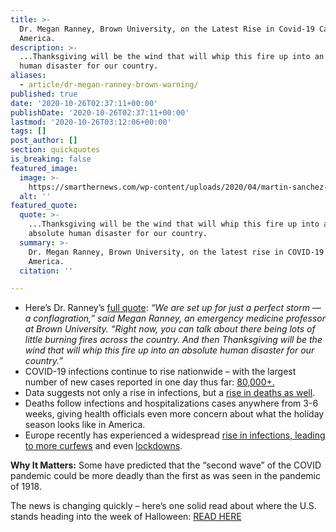 ```yaml
---
title: >-
  Dr. Megan Ranney, Brown University, on the Latest Rise in Covid-19 Cases in
  America.
description: >-
  ...Thanksgiving will be the wind that will whip this fire up into an absolute
  human disaster for our country.
aliases:
  - article/dr-megan-ranney-brown-warning/
published: true
date: '2020-10-26T02:37:11+00:00'
publishDate: '2020-10-26T02:37:11+00:00'
lastmod: '2020-10-26T03:12:06+00:00'
tags: []
post_author: []
section: quickquotes
is_breaking: false
featured_image:
  image: >-
    https://smarthernews.com/wp-content/uploads/2020/04/martin-sanchez-86Tyuh4cz8k-unsplash-min-1024x683.jpg
  alt: ''
featured_quote:
  quote: >-
    ...Thanksgiving will be the wind that will whip this fire up into an
    absolute human disaster for our country.
  summary: >-
    Dr. Megan Ranney, Brown University, on the latest rise in COVID-19 cases in
    America.
  citation: ''

---
```

*   Here’s Dr. Ranney’s [full quote](https://www.washingtonpost.com/nation/2020/10/25/coronavirus-cases-hospitalizations-surge/): _“We are set up for just a perfect storm — a conflagration,” said Megan Ranney, an emergency medicine professor at Brown University. “Right now, you can talk about there being lots of little burning fires across the country. And then Thanksgiving will be the wind that will whip this fire up into an absolute human disaster for our country.”_
*   COVID-19 infections continue to rise nationwide – with the largest number of new cases reported in one day thus far: [80,000+.](https://www.washingtonpost.com/nation/2020/10/23/coronavirus-covid-live-updates-us/)
*   Data suggests not only a rise in infections, but a [rise in deaths as well](https://abcnews.go.com/Health/cases-increase-us-coronavirus-deaths-surpass-225000/story?id=73821817).
*   Deaths follow infections and hospitalizations cases anywhere from 3-6 weeks, giving health officials even more concern about what the holiday season looks like in America.
*   Europe recently has experienced a widespread [rise in infections, leading to more curfews](https://www.npr.org/sections/coronavirus-live-updates/2020/10/25/927637746/europe-imposes-new-restrictions-as-covid-19-cases-soar) and even [lockdowns](https://www.npr.org/sections/coronavirus-live-updates/2020/10/20/925811935/ireland-to-impose-six-week-national-lockdown-estimates-150-000-job-losses).

**Why It Matters:** Some have predicted that the “second wave” of the COVID pandemic could be more deadly than the first as was seen in the pandemic of 1918.

The news is changing quickly – here’s one solid read about where the U.S. stands heading into the week of Halloween: [READ HERE](https://www.washingtonpost.com/nation/2020/10/25/coronavirus-cases-hospitalizations-surge/)
